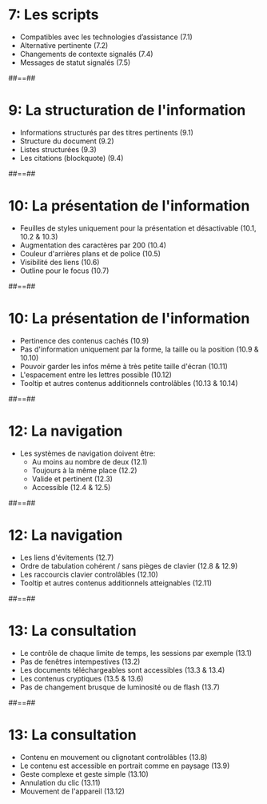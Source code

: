 

# 7: Les scripts

* Compatibles avec les technologies d’assistance (7.1)
* Alternative pertinente (7.2)
* Changements de contexte signalés (7.4)
* Messages de statut signalés (7.5)



##==##




#  9: La structuration de l'information

* Informations structurés par des titres pertinents (9.1)
* Structure du document  (9.2)
* Listes structurées (9.3)
* Les citations (blockquote) (9.4)



##==##




# 10: La présentation de l'information 

* Feuilles de styles uniquement pour la présentation et désactivable (10.1, 10.2 & 10.3) 
* Augmentation des caractères par 200  (10.4)
* Couleur d'arrières plans et de police (10.5)
* Visibilité des liens  (10.6)
* Outline pour le focus (10.7)



##==##




# 10: La présentation de l'information 

* Pertinence des contenus cachés (10.9)
* Pas d'information uniquement par la forme, la taille ou la position (10.9 & 10.10)
* Pouvoir garder les infos même à très petite taille d'écran (10.11)
* L'espacement entre les lettres possible (10.12)
* Tooltip et autres contenus additionnels controlâbles (10.13 & 10.14)


##==##




# 12: La navigation

- Les systèmes de navigation doivent être: 
  - Au moins au nombre de deux (12.1)
  - Toujours à la même place (12.2)
  - Valide et pertinent (12.3)
  - Accessible (12.4 & 12.5)


##==##




# 12: La navigation

* Les liens d'évitements (12.7)
* Ordre de tabulation cohérent / sans pièges de clavier (12.8 & 12.9)
* Les raccourcis clavier controlâbles (12.10)
* Tooltip et autres contenus additionnels atteignables (12.11)


##==##




# 13: La consultation 

* Le contrôle de chaque limite de temps, les sessions par exemple (13.1)
* Pas de fenêtres intempestives (13.2)
* Les documents téléchargeables sont accessibles (13.3 & 13.4)
* Les contenus cryptiques (13.5 & 13.6)
* Pas de changement brusque de luminosité ou de flash (13.7)



##==##




# 13: La consultation 

* Contenu en mouvement ou clignotant controlâbles (13.8)
* Le contenu est accessible en portrait comme en paysage (13.9)
* Geste complexe et geste simple (13.10)
* Annulation du clic (13.11)
* Mouvement de l'appareil (13.12)